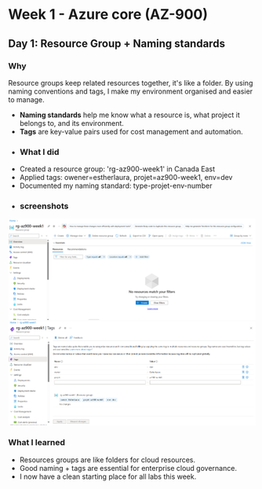 # Week 1 - Azure core (AZ-900)
## Day 1: Resource Group + Naming standards
### Why
Resource groups keep related resources together, it's like a folder. By using naming conventions and tags, I make my environment organised and easier to manage. 
- **Naming standards** help me know what a resource is, what project it belongs to, and its environment.
- **Tags** are key-value pairs used for cost management and automation.
- ### What I did
- Created a resource group: 'rg-az900-week1' in Canada East
- Applied tags: owener=estherlaura, projet=az900-week1, env=dev
- Documented my naming standard: type-projet-env-number
- ### screenshots
![Resource Group Overview](rg-overview.png)
![Tags Applied](rg-tags.png) 
### What I learned
- Resources groups are like folders for cloud resources.
- Good naming + tags are essential for enterprise cloud governance.
- I now have a clean starting place for all labs this week.




